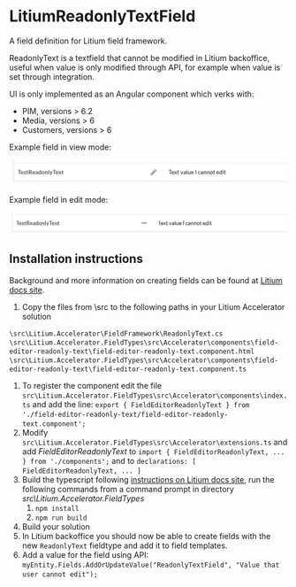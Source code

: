 # LitiumReadonlyTextField

A field definition for Litium field framework.

ReadonlyText is a textfield that cannot be modified in Litium backoffice, useful when value is only modified through API, for example when value is set through integration.

UI is only implemented as an Angular component which verks with:
* PIM, versions > 6.2
* Media, versions > 6
* Customers, versions > 6

Example field in view mode:

![Example field in view mode](/screenshots/readonlytextview.png?raw=true "Example field in view mode")

Example field in edit mode:

![Example field in edit mode](/screenshots/readonlytextedit.png?raw=true "Example field in edit mode")

## Installation instructions

Background and more information on creating fields can be found at [Litium docs site](https://docs.litium.com/documentation/architecture/field-framework/creating-a-custom-field-type).

1. Copy the files from \src to the following paths in your Litium Accelerator solution 
```
\src\Litium.Accelerator\FieldFramework\ReadonlyText.cs
\src\Litium.Accelerator.FieldTypes\src\Accelerator\components\field-editor-readonly-text\field-editor-readonly-text.component.html
\src\Litium.Accelerator.FieldTypes\src\Accelerator\components\field-editor-readonly-text\field-editor-readonly-text.component.ts
```
1. To register the component edit the file `src\Litium.Accelerator.FieldTypes\src\Accelerator\components\index.ts` and add the line: `export { FieldEditorReadonlyText } from './field-editor-readonly-text/field-editor-readonly-text.component';`
1. Modify `src\Litium.Accelerator.FieldTypes\src\Accelerator\extensions.ts` and add _FieldEditorReadonlyText_ to `import { FieldEditorReadonlyText, ... } from './components';` and to `declarations: [ FieldEditorReadonlyText, ... ]`
1. Build the typescript following [instructions on Litium docs site](https://docs.litium.com/documentation/architecture/field-framework/creating-a-custom-field-type), run the following commands from a command prompt in directory _src\Litium.Accelerator.FieldTypes_
    1. `npm install` 
    1. `npm run build`
1. Build your solution
1. In Litium backoffice you should now be able to create fields with the new `ReadonlyText` fieldtype and add it to field templates.
1. Add a value for the field using API: `myEntity.Fields.AddOrUpdateValue("ReadonlyTextField", "Value that user cannot edit");`



